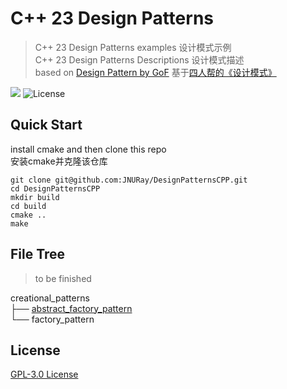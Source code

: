 # C++ 23 Design Patterns
> C++ 23 Design Patterns examples 设计模式示例  
> C++ 23 Design Patterns Descriptions 设计模式描述  
> based on [Design Pattern by GoF] 基于[四人帮的《设计模式》]

![](https://img.shields.io/badge/Language-C%2B%2B-blue)
![License](https://img.shields.io/badge/License-GPL-orange.svg)

## Quick Start
install cmake and then clone this repo  
安装cmake并克隆该仓库

```
git clone git@github.com:JNURay/DesignPatternsCPP.git
cd DesignPatternsCPP
mkdir build
cd build
cmake ..
make
```  

## File Tree
> to be finished

creational_patterns  
├── [abstract_factory_pattern](https://github.com/JNURay/DesignPatternsCPP/tree/main/creational_patterns/abstract_factory_pattern)  
└── factory_pattern

## License
[GPL-3.0 License](LICENSE)

[Design Pattern by GoF]: https://en.wikipedia.org/wiki/Design_Patterns
[四人帮的《设计模式》]: https://book.douban.com/subject/34262305/